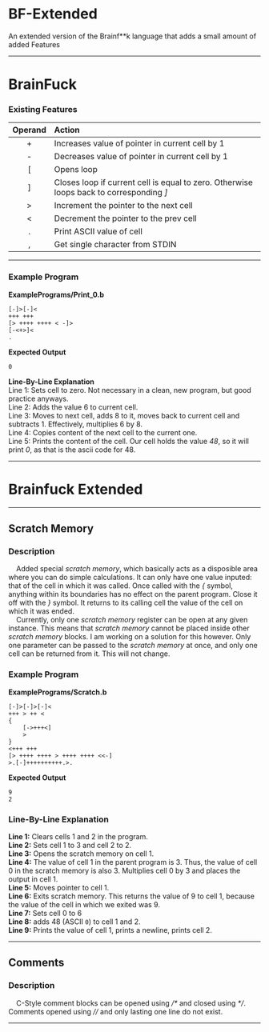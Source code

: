 # BF-Extended
An extended version of the Brainf**k language that adds a small amount of added Features

---
# BrainFuck
### Existing Features

|Operand|Action|
|:-:|:-|
|+|Increases value of pointer in current cell by 1|
|-|Decreases value of pointer in current cell by 1|
|[|Opens loop|
|]|Closes loop if current cell is equal to zero. Otherwise loops back to corresponding *]*|
|>|Increment the pointer to the next cell|
|<|Decrement the pointer to the prev cell|
|.|Print ASCII value of cell|
|,|Get single character from STDIN|

---
### Example Program

**ExamplePrograms/Print_0.b**
```
[-]>[-]<
+++ +++ 
[> ++++ ++++ < -]>
[-<+>]<
.
```
**Expected Output**
```
0
```


**Line-By-Line Explanation**<br>
Line 1: Sets cell to zero. Not necessary in a clean, new program, but good practice anyways.  
Line 2: Adds the value 6 to current cell.  
Line 3: Moves to next cell, adds 8 to it, moves back to current cell and subtracts 1. Effectively, multiplies 6 by 8.  
Line 4: Copies content of the next cell to the current one.  
Line 5: Prints the content of the cell. Our cell holds the value *48*, so it will print *0*, as that is the ascii code for 48.  

---

# Brainfuck Extended
---
## Scratch Memory<br>
### Description
&nbsp;&nbsp;&nbsp;&nbsp;Added special _scratch memory_, which basically acts as a disposible area where you can do simple calculations. It can only have one value inputed: that of the cell in which it was called. Once called with the _{_ symbol, anything within its boundaries has no effect on the parent program. Close it off with the _}_ symbol. It returns to its calling cell the value of the cell on which it was ended. <br>
&nbsp;&nbsp;&nbsp;&nbsp;Currently, only one _scratch memory_ register can be open at any given instance. This means that _scratch memory_ cannot be placed inside other _scratch memory_ blocks. I am working on a solution for this however. Only one parameter can be passed to the _scratch memory_ at once, and only one cell can be returned from it. This will not change. 
### Example Program
**ExamplePrograms/Scratch.b**
```
[-]>[-]>[-]<
+++ > ++ <
{
	[->+++<]
	>
}
<+++ +++ 
[> ++++ ++++ > ++++ ++++ <<-]
>.[-]++++++++++.>.
```
**Expected Output**
```
9
2
```

### Line-By-Line Explanation<br>
**Line 1:** Clears cells 1 and 2 in the program.<br>
**Line 2:** Sets cell 1 to 3 and cell 2 to 2.<br>
**Line 3:** Opens the scratch memory on cell 1.<br>
**Line 4:** The value of cell 1 in the parent program is 3. Thus, the value of cell 0 in the scratch memory is also 3. Multiplies cell 0 by 3 and places the output in cell 1.<br>
**Line 5:** Moves pointer to cell 1.<br>
**Line 6:** Exits scratch memory. This returns the value of 9 to cell 1, because the value of the cell in which we exited was 9.<br>
**Line 7:** Sets cell 0 to 6<br>
**Line 8:** adds 48 (ASCII `0`) to cell 1 and 2.<br>
**Line 9:** Prints the value of cell 1, prints a newline, prints cell 2.

---
## Comments <br>
### Description
&nbsp;&nbsp;&nbsp;&nbsp;C-Style comment blocks can be opened using _/*_ and closed using _*/_. Comments opened using _//_ and only lasting one line do not exist. 

---
